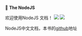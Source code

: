 :whale:   **The NodeJS**

欢迎使用NodeJS 文档！ [![](https://img.shields.io/github/forks/0532/nodejs.svg)](https://github.com/0532/nodejs/network) [![](https://img.shields.io/github/stars/0532/nodejs.svg)](https://github.com/0532/nodejs/stargazers)

NodeJS中文文档，本书的[github](https://github.com/0532/nodejs)地址
